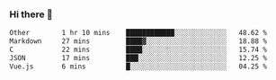 ### Hi there 👋

<!--
**WShiBin/WShiBin** is a ✨ _special_ ✨ repository because its `README.md` (this file) appears on your GitHub profile.

Here are some ideas to get you started:

- 🔭 I’m currently working on ...
- 🌱 I’m currently learning ...
- 👯 I’m looking to collaborate on ...
- 🤔 I’m looking for help with ...
- 💬 Ask me about ...
- 📫 How to reach me: ...
- 😄 Pronouns: ...
- ⚡ Fun fact: ...
-->

<!--START_SECTION:waka-->

```txt
Other        1 hr 10 mins    ████████████░░░░░░░░░░░░░   48.62 %
Markdown     27 mins         ████▓░░░░░░░░░░░░░░░░░░░░   18.88 %
C            22 mins         ████░░░░░░░░░░░░░░░░░░░░░   15.74 %
JSON         17 mins         ███░░░░░░░░░░░░░░░░░░░░░░   12.25 %
Vue.js       6 mins          █░░░░░░░░░░░░░░░░░░░░░░░░   04.25 %
```

<!--END_SECTION:waka-->
